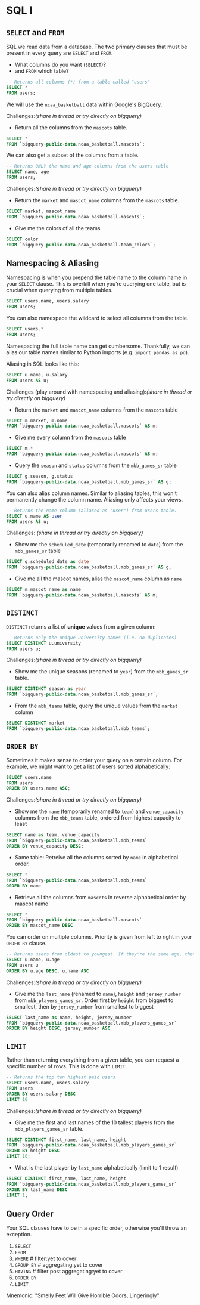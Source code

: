 # SQL I

## `SELECT` and `FROM`

SQL we read data from a database. The two primary clauses that must be present in every query are `SELECT` and `FROM`.

- What columns do you want (`SELECT`)?
- and `FROM` which table?

```SQL
-- Returns all columns (*) from a table called "users"
SELECT *
FROM users;
```

We will use the `ncaa_basketball` data within Google's [BigQuery](https://cloud.google.com/bigquery/).

Challenges:_(share in thread or try directly on bigquery)_

- Return all the columns from the `mascots` table.

```SQL
SELECT *
FROM `bigquery-public-data.ncaa_basketball.mascots`;
```

We can also get a subset of the columns from a table.

```SQL
-- Returns ONLY the name and age columns from the users table
SELECT name, age
FROM users;
```

Challenges:_(share in thread or try directly on bigquery)_

- Return the `market` and `mascot_name` columns from the `mascots` table.

```SQL
SELECT market, mascot_name
FROM `bigquery-public-data.ncaa_basketball.mascots`;
```

- Give me the colors of all the teams

```SQL
SELECT color
FROM `bigquery-public-data.ncaa_basketball.team_colors`;
```

## Namespacing & Aliasing

Namespacing is when you prepend the table name to the column name in your `SELECT` clause. This is overkill when you’re querying one table, but is crucial when querying from multiple tables.

```SQL
SELECT users.name, users.salary
FROM users;
```

You can also namespace the wildcard to select all columns from the table.

```SQL
SELECT users.*
FROM users;
```

Namespacing the full table name can get cumbersome. Thankfully, we can alias our table names similar to Python imports (e.g. `import pandas as pd`).

Aliasing in SQL looks like this:

```SQL
SELECT u.name, u.salary
FROM users AS u;
```

Challenges (play around with namespacing and aliasing):_(share in thread or try directly on bigquery)_

- Return the `market` and `mascot_name` columns from the `mascots` table

```SQL
SELECT m.market, m.name
FROM `bigquery-public-data.ncaa_basketball.mascots` AS m;
```

- Give me every column from the `mascots` table

```SQL
SELECT m.*
FROM `bigquery-public-data.ncaa_basketball.mascots` AS m;
```

- Query the `season` and `status` columns from the `mbb_games_sr` table

```SQL
SELECT g.season, g.status
FROM `bigquery-public-data.ncaa_basketball.mbb_games_sr` AS g;
```

You can also alias column names. Similar to aliasing tables, this won't permanently change the column name. Aliasing only affects your views.

```SQL
-- Returns the name column (aliased as "user") from users table.
SELECT u.name AS user
FROM users AS u;
```

Challenges: _(share in thread or try directly on bigquery)_

- Show me the `scheduled_date` (temporarily renamed to `date`) from the `mbb_games_sr` table

```SQL
SELECT g.scheduled_date as date
FROM `bigquery-public-data.ncaa_basketball.mbb_games_sr` AS g;
```

- Give me all the mascot names, alias the `mascot_name` column as `name`

```SQL
SELECT m.mascot_name as name
FROM `bigquery-public-data.ncaa_basketball.mascots` AS m;
```

## `DISTINCT`

`DISTINCT` returns a list of **unique** values from a given column:

```SQL
-- Returns only the unique university names (i.e. no duplicates)
SELECT DISTINCT u.university
FROM users u;
```

Challenges:_(share in thread or try directly on bigquery)_

- Show me the unique seasons (renamed to `year`) from the `mbb_games_sr` table.

```SQL
SELECT DISTINCT season as year
FROM `bigquery-public-data.ncaa_basketball.mbb_games_sr`;
```

- From the `mbb_teams` table, query the unique values from the `market` column

```SQL
SELECT DISTINCT market
FROM `bigquery-public-data.ncaa_basketball.mbb_teams`;
```

## `ORDER BY`

Sometimes it makes sense to order your query on a certain column. For example, we might want to get a list of users sorted alphabetically:

```SQL
SELECT users.name
FROM users
ORDER BY users.name ASC;
```

Challenges:_(share in thread or try directly on bigquery)_

- Show me the `name` (temporarily renamed to `team`) and `venue_capacity` columns from the `mbb_teams` table, ordered from highest capacity to least

```SQL
SELECT name as team, venue_capacity
FROM `bigquery-public-data.ncaa_basketball.mbb_teams`
ORDER BY venue_capacity DESC;
```

- Same table: Retreive all the columns sorted by `name` in alphabetical order.

```SQL
SELECT *
FROM `bigquery-public-data.ncaa_basketball.mbb_teams`
ORDER BY name
```

- Retrieve all the columns from `mascots` in reverse alphabetical order by mascot name

```SQL
SELECT *
FROM `bigquery-public-data.ncaa_basketball.mascots`
ORDER BY mascot_name DESC
```

You can order on multiple columns. Priority is given from left to right in your `ORDER BY` clause.

```SQL
-- Returns users from oldest to youngest. If they're the same age, then sort alphabetically
SELECT u.name, u.age
FROM users u
ORDER BY u.age DESC, u.name ASC
```

Challenges:_(share in thread or try directly on bigquery)_

- Give me the `last_name` (renamed to `name`), `height` and `jersey_number` from `mbb_players_games_sr`. Order first by `height` from biggest to smallest, then by `jersey_number` from smallest to biggest

```SQL
SELECT last_name as name, height, jersey_number
FROM `bigquery-public-data.ncaa_basketball.mbb_players_games_sr`
ORDER BY height DESC, jersey_number ASC
```

## `LIMIT`

Rather than returning everything from a given table, you can request a specific number of rows. This is done with `LIMIT`.

```SQL
-- Returns the top ten highest paid users
SELECT users.name, users.salary
FROM users
ORDER BY users.salary DESC
LIMIT 10
```

Challenges:_(share in thread or try directly on bigquery)_

- Give me the first and last names of the 10 tallest players from the `mbb_players_games_sr` table.

```SQL
SELECT DISTINCT first_name, last_name, height
FROM `bigquery-public-data.ncaa_basketball.mbb_players_games_sr`
ORDER BY height DESC
LIMIT 10;
```

- What is the last player by `last_name` alphabetically (limit to 1 result)

```SQL
SELECT DISTINCT first_name, last_name, height
FROM `bigquery-public-data.ncaa_basketball.mbb_players_games_sr`
ORDER BY last_name DESC
LIMIT 1;
```

## Query Order

Your SQL clauses have to be in a specific order, otherwise you'll throw an exception.

1. `SELECT`
2. `FROM`
3. `WHERE` # filter:yet to cover
4. `GROUP BY` # aggregating:yet to cover
5. `HAVING` # filter post aggregating:yet to cover
6. `ORDER BY`
7. `LIMIT`

Mnemonic: "Smelly Feet Will Give Horrible Odors, Lingeringly"

